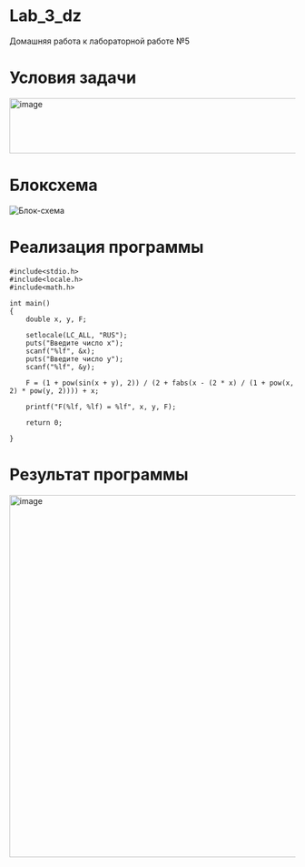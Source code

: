 # Lab_3_dz
Домашняя работа к лабораторной работе №5

# Условия задачи

<img width="858" height="97" alt="image" src="https://github.com/user-attachments/assets/81961bb1-59e4-4bf6-b185-0ac36c924cee" />

# Блоксхема

![Блок-схема](https://github.com/user-attachments/assets/c2630854-fafd-4e1d-b716-b22457920c06)


# Реализация программы

```
#include<stdio.h>
#include<locale.h>
#include<math.h>

int main()
{
	double x, y, F;

	setlocale(LC_ALL, "RUS");
	puts("Введите число x");
	scanf("%lf", &x);
	puts("Введите число y");
	scanf("%lf", &y);

	F = (1 + pow(sin(x + y), 2)) / (2 + fabs(x - (2 * x) / (1 + pow(x, 2) * pow(y, 2)))) + x;

	printf("F(%lf, %lf) = %lf", x, y, F);

	return 0;

}
```

# Результат программы

<img width="1101" height="637" alt="image" src="https://github.com/user-attachments/assets/f51ac380-0442-49e4-8551-3ef8c182b3fc" />


